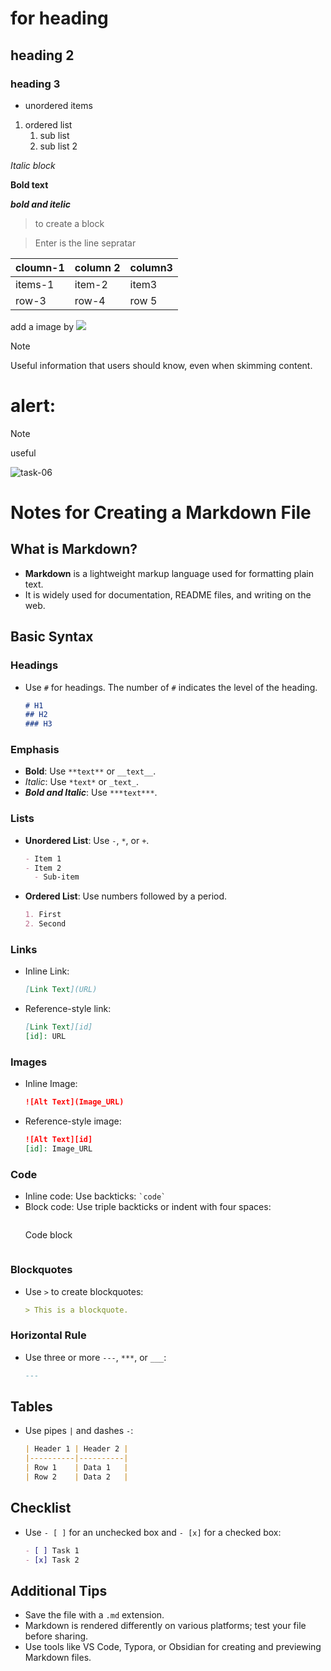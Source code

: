 # for heading
## heading 2
### heading 3

- unordered items
1. ordered list
    1. sub list 
    2. sub list 2

*Italic  block*

**Bold text**


***bold and itelic***

>to create a block

>Enter is the line sepratar


| cloumn-1 | column 2 | column3 |
|----------|----------|---------|
| items-1  | item-2   | item3   |
| row-3    | row-4 | row 5|
     
add a image by ![](../img/caller.png)

> [!NOTE]
> Useful information that users should know, even when skimming content.

# alert:
> [!NOTE]
> useful 

![task-06](image.png)  


# Notes for Creating a Markdown File

## What is Markdown?
- **Markdown** is a lightweight markup language used for formatting plain text.
- It is widely used for documentation, README files, and writing on the web.

## Basic Syntax

### Headings
- Use `#` for headings. The number of `#` indicates the level of the heading.
  ```markdown
  # H1
  ## H2
  ### H3
  ```

### Emphasis
- **Bold**: Use `**text**` or `__text__`.
- *Italic*: Use `*text*` or `_text_`.
- ***Bold and Italic***: Use `***text***`.

### Lists
- **Unordered List**: Use `-`, `*`, or `+`.
  ```markdown
  - Item 1
  - Item 2
    - Sub-item
  ```
- **Ordered List**: Use numbers followed by a period.
  ```markdown
  1. First
  2. Second
  ```

### Links
- Inline Link:
  ```markdown
  [Link Text](URL)
  ```
- Reference-style link:
  ```markdown
  [Link Text][id]
  [id]: URL
  ```

### Images
- Inline Image:
  ```markdown
  ![Alt Text](Image_URL)
  ```
- Reference-style image:
  ```markdown
  ![Alt Text][id]
  [id]: Image_URL
  ```

### Code
- Inline code: Use backticks: `` `code` ``
- Block code: Use triple backticks or indent with four spaces:
  ```markdown
  ```
  Code block
  ```
  ```

### Blockquotes
- Use `>` to create blockquotes:
  ```markdown
  > This is a blockquote.
  ```

### Horizontal Rule
- Use three or more `---`, `***`, or `___`:
  ```markdown
  ---
  ```

## Tables
- Use pipes `|` and dashes `-`:
  ```markdown
  | Header 1 | Header 2 |
  |----------|----------|
  | Row 1    | Data 1   |
  | Row 2    | Data 2   |
  ```

## Checklist
- Use `- [ ]` for an unchecked box and `- [x]` for a checked box:
  ```markdown
  - [ ] Task 1
  - [x] Task 2
  ```

## Additional Tips
- Save the file with a `.md` extension.
- Markdown is rendered differently on various platforms; test your file before sharing.
- Use tools like VS Code, Typora, or Obsidian for creating and previewing Markdown files.
